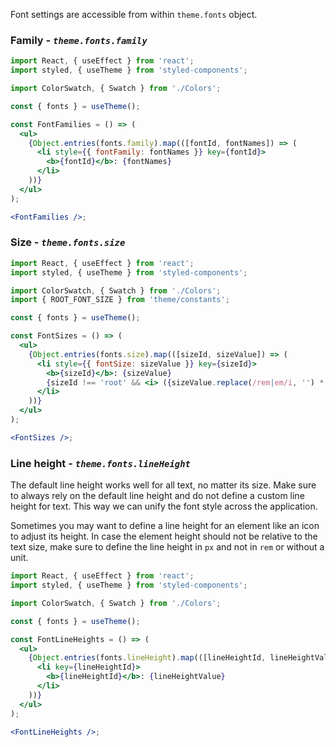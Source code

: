Font settings are accessible from within `theme.fonts` object.

### Family - _`theme.fonts.family`_

```jsx noeditor
import React, { useEffect } from 'react';
import styled, { useTheme } from 'styled-components';

import ColorSwatch, { Swatch } from './Colors';

const { fonts } = useTheme();

const FontFamilies = () => (
  <ul>
    {Object.entries(fonts.family).map(([fontId, fontNames]) => (
      <li style={{ fontFamily: fontNames }} key={fontId}>
        <b>{fontId}</b>: {fontNames}
      </li>
    ))}
  </ul>
);

<FontFamilies />;
```

### Size - _`theme.fonts.size`_

```jsx noeditor
import React, { useEffect } from 'react';
import styled, { useTheme } from 'styled-components';

import ColorSwatch, { Swatch } from './Colors';
import { ROOT_FONT_SIZE } from 'theme/constants';

const { fonts } = useTheme();

const FontSizes = () => (
  <ul>
    {Object.entries(fonts.size).map(([sizeId, sizeValue]) => (
      <li style={{ fontSize: sizeValue }} key={sizeId}>
        <b>{sizeId}</b>: {sizeValue}
        {sizeId !== 'root' && <i> ({sizeValue.replace(/rem|em/i, '') * ROOT_FONT_SIZE}px)</i>}
      </li>
    ))}
  </ul>
);

<FontSizes />;
```

### Line height - _`theme.fonts.lineHeight`_

The default line height works well for all text, no matter its size. Make sure to always rely on the default line height
and do not define a custom line height for text. This way we can unify the font style across the application.

Sometimes you may want to define a line height for an element like an icon to adjust its height.
In case the element height should not be relative to the text size, make sure to define the line height in `px` and not in `rem` or without a unit.

```jsx noeditor
import React, { useEffect } from 'react';
import styled, { useTheme } from 'styled-components';

import ColorSwatch, { Swatch } from './Colors';

const { fonts } = useTheme();

const FontLineHeights = () => (
  <ul>
    {Object.entries(fonts.lineHeight).map(([lineHeightId, lineHeightValue]) => (
      <li key={lineHeightId}>
        <b>{lineHeightId}</b>: {lineHeightValue}
      </li>
    ))}
  </ul>
);

<FontLineHeights />;
```
